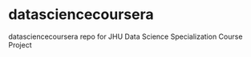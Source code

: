 datasciencecoursera
===================

datasciencecoursera repo for JHU Data Science Specialization Course Project
